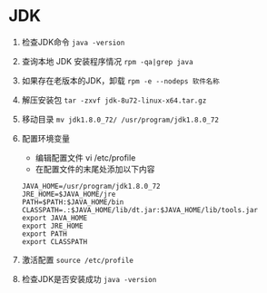 # JDK

1. 检查JDK命令 `java -version`

2. 查询本地 JDK 安装程序情况 `rpm -qa|grep java`

3. 如果存在老版本的JDK，卸载 `rpm -e --nodeps 软件名称`

4. 解压安装包 `tar -zxvf jdk-8u72-linux-x64.tar.gz`

5. 移动目录 `mv jdk1.8.0_72/ /usr/program/jdk1.8.0_72`

6. 配置环境变量

    * 编辑配置文件 vi /etc/profile
    * 在配置文件的末尾处添加以下内容

    ``` shell
    JAVA_HOME=/usr/program/jdk1.8.0_72
    JRE_HOME=$JAVA_HOME/jre
    PATH=$PATH:$JAVA_HOME/bin
    CLASSPATH=.:$JAVA_HOME/lib/dt.jar:$JAVA_HOME/lib/tools.jar
    export JAVA_HOME
    export JRE_HOME
    export PATH
    export CLASSPATH
    ```

7. 激活配置 `source /etc/profile`

8. 检查JDK是否安装成功 `java -version`
